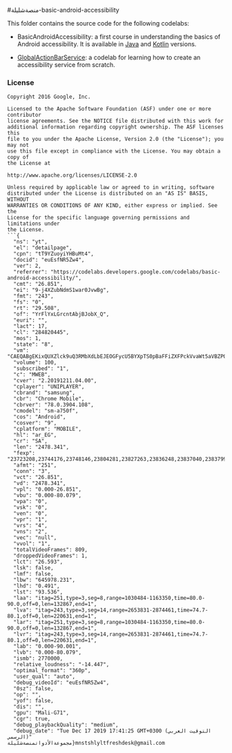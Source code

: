 #منصةشليلة-basic-android-accessibility

This folder contains the source code for the following codelabs:

- BasicAndroidAccessibility: a first course in understanding the basics of Android accessibility.  It is available in [Java](https://github.com/googlecodelabs/android-accessibility/tree/master/BasicAndroidAccessibility-Java) and [Kotlin](https://github.com/googlecodelabs/android-accessibility/tree/master/BasicAndroidAccessibility-Kotlin) versions.

- [GlobalActionBarService](https://github.com/googlecodelabs/basic-android-accessibility/tree/master/GlobalActionBarService):
a codelab for learning how to create an accessibility service from scratch.

### License

```
Copyright 2016 Google, Inc.

Licensed to the Apache Software Foundation (ASF) under one or more contributor
license agreements. See the NOTICE file distributed with this work for
additional information regarding copyright ownership. The ASF licenses this
file to you under the Apache License, Version 2.0 (the "License"); you may not
use this file except in compliance with the License. You may obtain a copy of
the License at

http://www.apache.org/licenses/LICENSE-2.0

Unless required by applicable law or agreed to in writing, software
distributed under the License is distributed on an "AS IS" BASIS, WITHOUT
WARRANTIES OR CONDITIONS OF ANY KIND, either express or implied. See the
License for the specific language governing permissions and limitations under
the License.
```{
  "ns": "yt",
  "el": "detailpage",
  "cpn": "tT9YZuoyiYHBuMt4",
  "docid": "euEsfNR5Zw4",
  "ver": 2,
  "referrer": "https://codelabs.developers.google.com/codelabs/basic-android-accessibility/",
  "cmt": "26.851",
  "ei": "9-j4XZubNdmS1war0JvwBg",
  "fmt": "243",
  "fs": "0",
  "rt": "29.508",
  "of": "YrFlYxLGrcntAbjBJobX_Q",
  "euri": "",
  "lact": 17,
  "cl": "284820445",
  "mos": 1,
  "state": "8",
  "vm": "CAEQABgEKixQUXZlck9uQ3RMbXdLbEJEOGFycU5BYXpTS0pBaFFiZXFPckVvaWt5aVBZPQ",
  "volume": 100,
  "subscribed": "1",
  "c": "MWEB",
  "cver": "2.20191211.04.00",
  "cplayer": "UNIPLAYER",
  "cbrand": "samsung",
  "cbr": "Chrome Mobile",
  "cbrver": "78.0.3904.108",
  "cmodel": "sm-a750f",
  "cos": "Android",
  "cosver": "9",
  "cplatform": "MOBILE",
  "hl": "ar_EG",
  "cr": "SA",
  "len": "2478.341",
  "fexp": "23723208,23744176,23748146,23804281,23827263,23836248,23837040,23837993,23839597,23842630,23842986,23843508,23844112,23847144,23848422,23848795,23853886,23854143,23856652,23857496,23857950,23857999,23859802,23859864,23860930,23861041,23862438,23864603,23865825,3300115,3300133,3313321,3314604,3314786,3315772,3316343,9449243,9466591",
  "afmt": "251",
  "conn": "3",
  "vct": "26.851",
  "vd": "2478.341",
  "vpl": "0.000-26.851",
  "vbu": "0.000-80.079",
  "vpa": "0",
  "vsk": "0",
  "ven": "0",
  "vpr": "1",
  "vrs": "4",
  "vns": "2",
  "vec": "null",
  "vvol": "1",
  "totalVideoFrames": 809,
  "droppedVideoFrames": 1,
  "lct": "26.593",
  "lsk": false,
  "lmf": false,
  "lbw": "645978.231",
  "lhd": "0.491",
  "lst": "93.536",
  "laa": "itag=251,type=3,seg=8,range=1030484-1163350,time=80.0-90.0,off=0,len=132867,end=1",
  "lva": "itag=243,type=3,seg=14,range=2653831-2874461,time=74.7-80.1,off=0,len=220631,end=1",
  "lar": "itag=251,type=3,seg=8,range=1030484-1163350,time=80.0-90.0,off=0,len=132867,end=1",
  "lvr": "itag=243,type=3,seg=14,range=2653831-2874461,time=74.7-80.1,off=0,len=220631,end=1",
  "lab": "0.000-90.001",
  "lvb": "0.000-80.079",
  "ismb": 2770000,
  "relative_loudness": "-14.447",
  "optimal_format": "360p",
  "user_qual": "auto",
  "debug_videoId": "euEsfNR5Zw4",
  "0sz": false,
  "op": "",
  "yof": false,
  "dis": "",
  "gpu": "Mali-G71",
  "cgr": true,
  "debug_playbackQuality": "medium",
  "debug_date": "Tue Dec 17 2019 17:41:25 GMT+0300 (التوقيت العربي الرسمي)"
مجموعةالأدواتمنصةشليلة}mnstshlyltfreshdesk@gmail.com
